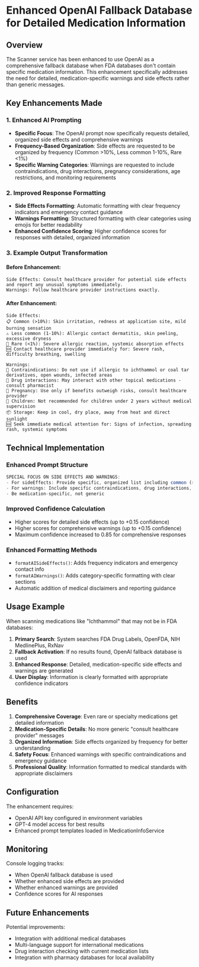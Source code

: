 # Enhanced OpenAI Fallback Database for Detailed Medication Information

## Overview
The Scanner service has been enhanced to use OpenAI as a comprehensive fallback database when FDA databases don't contain specific medication information. This enhancement specifically addresses the need for detailed, medication-specific warnings and side effects rather than generic messages.

## Key Enhancements Made

### 1. Enhanced AI Prompting
- **Specific Focus**: The OpenAI prompt now specifically requests detailed, organized side effects and comprehensive warnings
- **Frequency-Based Organization**: Side effects are requested to be organized by frequency (Common >10%, Less common 1-10%, Rare <1%)
- **Specific Warning Categories**: Warnings are requested to include contraindications, drug interactions, pregnancy considerations, age restrictions, and monitoring requirements

### 2. Improved Response Formatting
- **Side Effects Formatting**: Automatic formatting with clear frequency indicators and emergency contact guidance
- **Warnings Formatting**: Structured formatting with clear categories using emojis for better readability
- **Enhanced Confidence Scoring**: Higher confidence scores for responses with detailed, organized information

### 3. Example Output Transformation

#### Before Enhancement:
```
Side Effects: Consult healthcare provider for potential side effects and report any unusual symptoms immediately.
Warnings: Follow healthcare provider instructions exactly.
```

#### After Enhancement:
```
Side Effects:
📋 Common (>10%): Skin irritation, redness at application site, mild burning sensation
⚠️ Less common (1-10%): Allergic contact dermatitis, skin peeling, excessive dryness
🚨 Rare (<1%): Severe allergic reaction, systemic absorption effects
🆘 Contact healthcare provider immediately for: Severe rash, difficulty breathing, swelling

Warnings:
🚫 Contraindications: Do not use if allergic to ichthammol or coal tar derivatives, open wounds, infected areas
💊 Drug interactions: May interact with other topical medications - consult pharmacist
🤱 Pregnancy: Use only if benefits outweigh risks, consult healthcare provider
👶 Children: Not recommended for children under 2 years without medical supervision
📦 Storage: Keep in cool, dry place, away from heat and direct sunlight
🆘 Seek immediate medical attention for: Signs of infection, spreading rash, systemic symptoms
```

## Technical Implementation

### Enhanced Prompt Structure
```javascript
SPECIAL FOCUS ON SIDE EFFECTS AND WARNINGS:
- For sideEffects: Provide specific, organized list including common (>10%), less common (1-10%), and rare (<1%) side effects
- For warnings: Include specific contraindications, drug interactions, pregnancy category, age restrictions, liver/kidney considerations
- Be medication-specific, not generic
```

### Improved Confidence Calculation
- Higher scores for detailed side effects (up to +0.15 confidence)
- Higher scores for comprehensive warnings (up to +0.15 confidence)
- Maximum confidence increased to 0.85 for comprehensive responses

### Enhanced Formatting Methods
- `formatAISideEffects()`: Adds frequency indicators and emergency contact info
- `formatAIWarnings()`: Adds category-specific formatting with clear sections
- Automatic addition of medical disclaimers and reporting guidance

## Usage Example

When scanning medications like "Ichthammol" that may not be in FDA databases:

1. **Primary Search**: System searches FDA Drug Labels, OpenFDA, NIH MedlinePlus, RxNav
2. **Fallback Activation**: If no results found, OpenAI fallback database is used
3. **Enhanced Response**: Detailed, medication-specific side effects and warnings are generated
4. **User Display**: Information is clearly formatted with appropriate confidence indicators

## Benefits

1. **Comprehensive Coverage**: Even rare or specialty medications get detailed information
2. **Medication-Specific Details**: No more generic "consult healthcare provider" messages
3. **Organized Information**: Side effects organized by frequency for better understanding
4. **Safety Focus**: Enhanced warnings with specific contraindications and emergency guidance
5. **Professional Quality**: Information formatted to medical standards with appropriate disclaimers

## Configuration

The enhancement requires:
- OpenAI API key configured in environment variables
- GPT-4 model access for best results
- Enhanced prompt templates loaded in MedicationInfoService

## Monitoring

Console logging tracks:
- When OpenAI fallback database is used
- Whether enhanced side effects are provided
- Whether enhanced warnings are provided
- Confidence scores for AI responses

## Future Enhancements

Potential improvements:
- Integration with additional medical databases
- Multi-language support for international medications
- Drug interaction checking with current medication lists
- Integration with pharmacy databases for local availability

